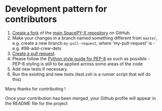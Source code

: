 # Development pattern for contributors

1. [Create a fork](https://help.github.com/articles/fork-a-repo/) of
   the [main SpacePY-X repository](https://github.com/alshapton/SpacePY-X) on GitHub.
2. Make your changes in a branch named something different from `master`, e.g. create
   a new branch `my-pull-request`, where 'my-pull-request' is <issue number>-<short description> e.g. #98-add-crew-dets
3. [Create a pull request](https://help.github.com/articles/creating-a-pull-request/).
4. Please follow the [Python style guide for PEP-8](https://www.python.org/dev/peps/pep-0008/) as such as possible - PEP-8 styling is still to be applied across some areas of the code
5. Add new tests if necessary.
6. Run the existing and new tests (test.zsh is a runner script that will do this)

Many thanks for contributing !

Once your contribution has been merged, your Github profile will appear in the README file for the project
